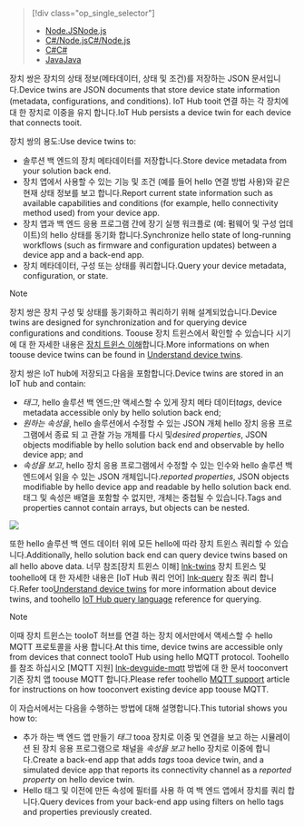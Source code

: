 > [!div class="op_single_selector"]
> * [<span data-ttu-id="2a005-101">Node.JS</span><span class="sxs-lookup"><span data-stu-id="2a005-101">Node.js</span></span>](../articles/iot-hub/iot-hub-node-node-twin-getstarted.md)
> * [<span data-ttu-id="2a005-102">C#/Node.js</span><span class="sxs-lookup"><span data-stu-id="2a005-102">C#/Node.js</span></span>](../articles/iot-hub/iot-hub-csharp-node-twin-getstarted.md)
> * [<span data-ttu-id="2a005-103">C#</span><span class="sxs-lookup"><span data-stu-id="2a005-103">C#</span></span>](../articles/iot-hub/iot-hub-csharp-csharp-twin-getstarted.md)
> * [<span data-ttu-id="2a005-104">Java</span><span class="sxs-lookup"><span data-stu-id="2a005-104">Java</span></span>](../articles/iot-hub/iot-hub-java-java-twin-getstarted.md)

<span data-ttu-id="2a005-105">장치 쌍은 장치의 상태 정보(메타데이터, 상태 및 조건)를 저장하는 JSON 문서입니다.</span><span class="sxs-lookup"><span data-stu-id="2a005-105">Device twins are JSON documents that store device state information (metadata, configurations, and conditions).</span></span> <span data-ttu-id="2a005-106">IoT Hub tooit 연결 하는 각 장치에 대 한 장치로 이중을 유지 합니다.</span><span class="sxs-lookup"><span data-stu-id="2a005-106">IoT Hub persists a device twin for each device that connects tooit.</span></span>

<span data-ttu-id="2a005-107">장치 쌍의 용도:</span><span class="sxs-lookup"><span data-stu-id="2a005-107">Use device twins to:</span></span>

* <span data-ttu-id="2a005-108">솔루션 백 엔드의 장치 메타데이터를 저장합니다.</span><span class="sxs-lookup"><span data-stu-id="2a005-108">Store device metadata from your solution back end.</span></span>
* <span data-ttu-id="2a005-109">장치 앱에서 사용할 수 있는 기능 및 조건 (예를 들어 hello 연결 방법 사용)와 같은 현재 상태 정보를 보고 합니다.</span><span class="sxs-lookup"><span data-stu-id="2a005-109">Report current state information such as available capabilities and conditions (for example, hello connectivity method used) from your device app.</span></span>
* <span data-ttu-id="2a005-110">장치 앱과 백 엔드 응용 프로그램 간에 장기 실행 워크플로 (예: 펌웨어 및 구성 업데이트)의 hello 상태를 동기화 합니다.</span><span class="sxs-lookup"><span data-stu-id="2a005-110">Synchronize hello state of long-running workflows (such as firmware and configuration updates) between a device app and a back-end app.</span></span>
* <span data-ttu-id="2a005-111">장치 메타데이터, 구성 또는 상태를 쿼리합니다.</span><span class="sxs-lookup"><span data-stu-id="2a005-111">Query your device metadata, configuration, or state.</span></span>

> [!NOTE]
> <span data-ttu-id="2a005-112">장치 쌍은 장치 구성 및 상태를 동기화하고 쿼리하기 위해 설계되었습니다.</span><span class="sxs-lookup"><span data-stu-id="2a005-112">Device twins are designed for synchronization and for querying device configurations and conditions.</span></span> <span data-ttu-id="2a005-113">Toouse 장치 트윈스에서 확인할 수 있습니다 시기에 대 한 자세한 내용은 [장치 트윈스 이해][lnk-twins]합니다.</span><span class="sxs-lookup"><span data-stu-id="2a005-113">More informations on when toouse device twins can be found in [Understand device twins][lnk-twins].</span></span>

<span data-ttu-id="2a005-114">장치 쌍은 IoT hub에 저장되고 다음을 포함합니다.</span><span class="sxs-lookup"><span data-stu-id="2a005-114">Device twins are stored in an IoT hub and contain:</span></span>

* <span data-ttu-id="2a005-115">*태그*, hello 솔루션 백 엔드;만 액세스할 수 있게 장치 메타 데이터</span><span class="sxs-lookup"><span data-stu-id="2a005-115">*tags*, device metadata accessible only by hello solution back end;</span></span>
* <span data-ttu-id="2a005-116">*원하는 속성을*, hello 솔루션에서 수정할 수 있는 JSON 개체 hello 장치 응용 프로그램에서 종료 되 고 관찰 가능 개체를 다시 및</span><span class="sxs-lookup"><span data-stu-id="2a005-116">*desired properties*, JSON objects modifiable by hello solution back end and observable by hello device app; and</span></span>
* <span data-ttu-id="2a005-117">*속성을 보고*, hello 장치 응용 프로그램에서 수정할 수 있는 인수와 hello 솔루션 백 엔드에서 읽을 수 있는 JSON 개체입니다.</span><span class="sxs-lookup"><span data-stu-id="2a005-117">*reported properties*, JSON objects modifiable by hello device app and readable by hello solution back end.</span></span> <span data-ttu-id="2a005-118">태그 및 속성은 배열을 포함할 수 없지만, 개체는 중첩될 수 있습니다.</span><span class="sxs-lookup"><span data-stu-id="2a005-118">Tags and properties cannot contain arrays, but objects can be nested.</span></span>

![][img-twin]

<span data-ttu-id="2a005-119">또한 hello 솔루션 백 엔드 데이터 위에 모든 hello에 따라 장치 트윈스 쿼리할 수 있습니다.</span><span class="sxs-lookup"><span data-stu-id="2a005-119">Additionally, hello solution back end can query device twins based on all hello above data.</span></span>
<span data-ttu-id="2a005-120">너무 참조[장치 트윈스 이해] [ lnk-twins] 장치 트윈스 및 toohello에 대 한 자세한 내용은 [IoT Hub 쿼리 언어] [ lnk-query] 참조 쿼리 합니다.</span><span class="sxs-lookup"><span data-stu-id="2a005-120">Refer too[Understand device twins][lnk-twins] for more information about device twins, and toohello [IoT Hub query language][lnk-query] reference for querying.</span></span>

> [!NOTE]
> <span data-ttu-id="2a005-121">이때 장치 트윈스는 tooIoT 허브를 연결 하는 장치 에서만에서 액세스할 수 hello MQTT 프로토콜을 사용 합니다.</span><span class="sxs-lookup"><span data-stu-id="2a005-121">At this time, device twins are accessible only from devices that connect tooIoT Hub using hello MQTT protocol.</span></span> <span data-ttu-id="2a005-122">Toohello를 참조 하십시오 [MQTT 지원] [ lnk-devguide-mqtt] 방법에 대 한 문서 tooconvert 기존 장치 앱 toouse MQTT 합니다.</span><span class="sxs-lookup"><span data-stu-id="2a005-122">Please refer toohello [MQTT support][lnk-devguide-mqtt] article for instructions on how tooconvert existing device app toouse MQTT.</span></span>

<span data-ttu-id="2a005-123">이 자습서에서는 다음을 수행하는 방법에 대해 설명합니다.</span><span class="sxs-lookup"><span data-stu-id="2a005-123">This tutorial shows you how to:</span></span>

* <span data-ttu-id="2a005-124">추가 하는 백 엔드 앱 만들기 *태그* tooa 장치로 이중 및 연결을 보고 하는 시뮬레이션 된 장치 응용 프로그램으로 채널을 *속성을 보고* hello 장치로 이중에 합니다.</span><span class="sxs-lookup"><span data-stu-id="2a005-124">Create a back-end app that adds *tags* tooa device twin, and a simulated device app that reports its connectivity channel as a *reported property* on hello device twin.</span></span>
* <span data-ttu-id="2a005-125">Hello 태그 및 이전에 만든 속성에 필터를 사용 하 여 백 엔드 앱에서 장치를 쿼리 합니다.</span><span class="sxs-lookup"><span data-stu-id="2a005-125">Query devices from your back-end app using filters on hello tags and properties previously created.</span></span>

<!-- images -->
[img-twin]: media/iot-hub-selector-twin-get-started/twin.png

<!-- links -->
[lnk-query]: ../articles/iot-hub/iot-hub-devguide-query-language.md
[lnk-twins]: ../articles/iot-hub/iot-hub-devguide-device-twins.md
[lnk-d2c]: ../articles/iot-hub/iot-hub-devguide-messaging.md#device-to-cloud-messages
[lnk-methods]: ../articles/iot-hub/iot-hub-devguide-direct-methods.md
[lnk-devguide-mqtt]: ../articles/iot-hub/iot-hub-mqtt-support.md